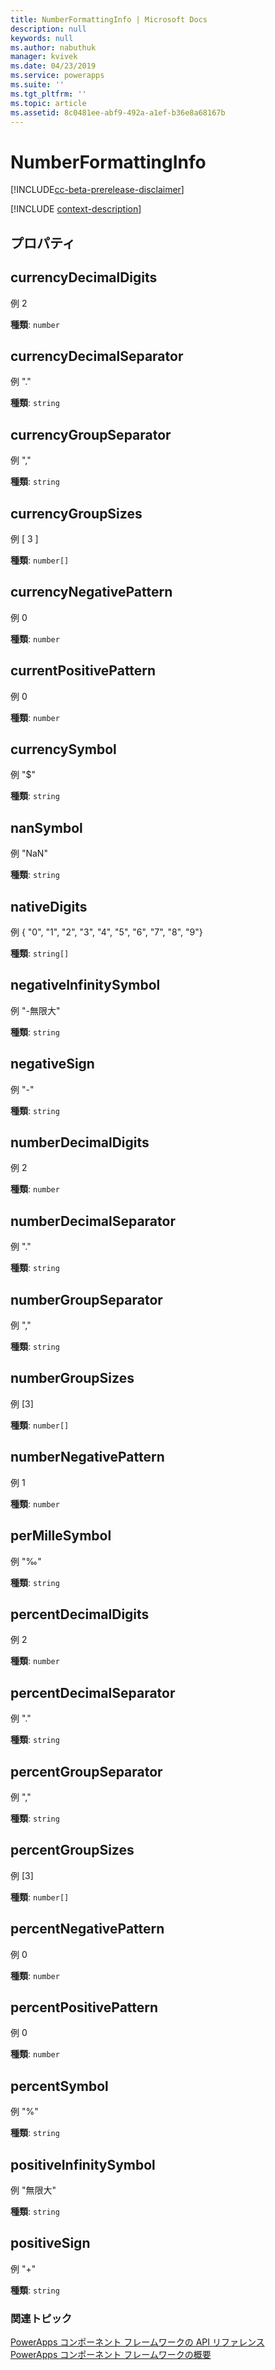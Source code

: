 ```yaml
---
title: NumberFormattingInfo | Microsoft Docs
description: null
keywords: null
ms.author: nabuthuk
manager: kvivek
ms.date: 04/23/2019
ms.service: powerapps
ms.suite: ''
ms.tgt_pltfrm: ''
ms.topic: article
ms.assetid: 8c0481ee-abf9-492a-a1ef-b36e8a68167b
---
```


# <a name="numberformattinginfo"></a>NumberFormattingInfo

[!INCLUDE[cc-beta-prerelease-disclaimer](../../../includes/cc-beta-prerelease-disclaimer.md)]

[!INCLUDE [context-description](includes/numberformattinginfo-description.md)]

## <a name="properties"></a>プロパティ

## <a name="currencydecimaldigits"></a>currencyDecimalDigits

 例 2

**種類**: `number`

## <a name="currencydecimalseparator"></a>currencyDecimalSeparator

例 "."

**種類**: `string`

## <a name="currencygroupseparator"></a>currencyGroupSeparator

例 ","

**種類**: `string`

## <a name="currencygroupsizes"></a>currencyGroupSizes

例 [ 3 ]

**種類**: `number[]`

## <a name="currencynegativepattern"></a>currencyNegativePattern

例 0

**種類**: `number`

## <a name="currentpositivepattern"></a>currentPositivePattern

例 0

**種類**: `number`

## <a name="currencysymbol"></a>currencySymbol

例 "$"

**種類**: `string`

## <a name="nansymbol"></a>nanSymbol

例 "NaN"

**種類**: `string`

## <a name="nativedigits"></a>nativeDigits

例 { "0", "1", "2", "3", "4", "5", "6", "7", "8", "9"}

**種類**: `string[]`

## <a name="negativeinfinitysymbol"></a>negativeInfinitySymbol

例 "-無限大"

**種類**: `string`

## <a name="negativesign"></a>negativeSign

例 "-"

**種類**: `string`

## <a name="numberdecimaldigits"></a>numberDecimalDigits

例 2

**種類**: `number`

## <a name="numberdecimalseparator"></a>numberDecimalSeparator

例 "."

**種類**: `string`

## <a name="numbergroupseparator"></a>numberGroupSeparator

例 ","

**種類**: `string`

## <a name="numbergroupsizes"></a>numberGroupSizes

例 [3]

**種類**: `number[]`

## <a name="numbernegativepattern"></a>numberNegativePattern

例 1

**種類**: `number`

## <a name="permillesymbol"></a>perMilleSymbol

例 "‰"

**種類**: `string`

## <a name="percentdecimaldigits"></a>percentDecimalDigits

例 2

**種類**: `number`

## <a name="percentdecimalseparator"></a>percentDecimalSeparator

例 "."

**種類**: `string`

## <a name="percentgroupseparator"></a>percentGroupSeparator

例 ","

**種類**: `string`

## <a name="percentgroupsizes"></a>percentGroupSizes

例 [3]

**種類**: `number[]`

## <a name="percentnegativepattern"></a>percentNegativePattern

例 0

**種類**: `number`

## <a name="percentpositivepattern"></a>percentPositivePattern

例 0

**種類**: `number`

## <a name="percentsymbol"></a>percentSymbol

例 "%"

**種類**: `string`

## <a name="positiveinfinitysymbol"></a>positiveInfinitySymbol

例 "無限大"

**種類**: `string`

## <a name="positivesign"></a>positiveSign

例 "+"

**種類**: `string`


### <a name="related-topics"></a>関連トピック

[PowerApps コンポーネント フレームワークの API リファレンス](../reference/index.md)<br/>
[PowerApps コンポーネント フレームワークの概要](../overview.md)